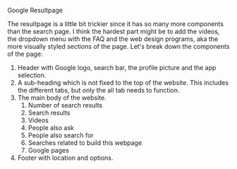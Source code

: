 Google Resultpage

The resultpage is a little bit trickier since it has so many more components than the search page. I think the hardest part might be to add the videos, the dropdown menu with the FAQ and the web design programs, aka the more visually styled sections of the page. Let's break down the components of the page:

1. Header with Google logo, search bar, the profile picture and the app selection.
2. A sub-heading which is not fixed to the top of the website. This includes the different tabs, but only the all tab needs to function.
3. The main body of the website.
    1. Number of search results
    2. Search results
    3. Videos
    4. People also ask
    5. People also search for
    6. Searches related to build this webpage
    7. Google pages
4. Footer with location and options.